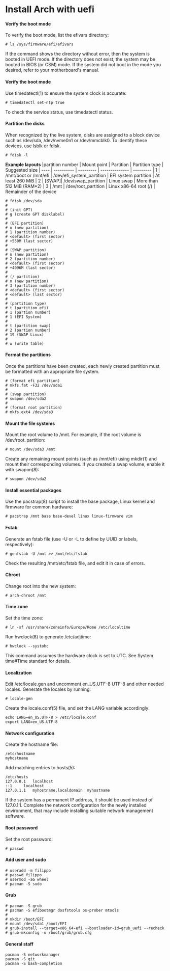 # Install Arch with uefi

#### Verify the boot mode
To verify the boot mode, list the efivars directory:
```
# ls /sys/firmware/efi/efivars
```
If the command shows the directory without error, then the system is booted in UEFI mode. If the directory does not exist, the system may be booted in BIOS (or CSM) mode. If the system did not boot in the mode you desired, refer to your motherboard's manual.

#### Verify the boot mode
Use timedatectl(1) to ensure the system clock is accurate:
```
# timedatectl set-ntp true
```
To check the service status, use timedatectl status.

#### Partition the disks
When recognized by the live system, disks are assigned to a block device such as /dev/sda, /dev/nvme0n1 or /dev/mmcblk0. To identify these devices, use lsblk or fdisk.
```
# fdisk -l
```
**Example layouts**
|partition number | Mount point | Partition | Partition type | Suggested size
| ---- | ----------  | --------- | -------------- | --------- 
| 1 | /mnt/boot or /mnt/efi |	/dev/efi_system_partition	| EFI system partition |	At least 260 MiB
| 2 | [SWAP]| /dev/swap_partition	| Linux swap	| More than 512 MiB (RAM*2)
| 3 | /mnt |	/dev/root_partition	| Linux x86-64 root (/)	| Remainder of the device

```
# fdisk /dev/sda
#
# (init GPT)
# g (create GPT disklabel)
#
# (EFI partition)
# n (new partition)
# 1 (partition number)
# <default> (first sector)
# +550M (last sector)
#
# (SWAP partition)
# n (new partition)
# 2 (partition number)
# <default> (first sector)
# +4096M (last sector)
#
# (/ partition)
# n (new partition)
# 3 (partition number)
# <default> (first sector)
# <default> (last sector)
#
# (partition type)
# t (partition efi)
# 1 (partion number)
# 1 (EFI System)
#
# t (partition swap)
# 2 (partion number)
# 19 (SWAP Linux)
# 
# w (write table)
```

#### Format the partitions
Once the partitions have been created, each newly created partition must be formatted with an appropriate file system. 
```
# (format efi partition)
# mkfs.fat -F32 /dev/sda1
#
# (swap partition)
# swapon /dev/sda2
# 
# (format root partition)
# mkfs.ext4 /dev/sda3
```

#### Mount the file systems
Mount the root volume to /mnt. For example, if the root volume is /dev/root_partition:
```
# mount /dev/sda3 /mnt
```
Create any remaining mount points (such as /mnt/efi) using mkdir(1) and mount their corresponding volumes.
If you created a swap volume, enable it with swapon(8):
```
# swapon /dev/sda2
```

#### Install essential packages
Use the pacstrap(8) script to install the base package, Linux kernel and firmware for common hardware:
```
# pacstrap /mnt base base-devel linux linux-firmware vim
```

#### Fstab
Generate an fstab file (use -U or -L to define by UUID or labels, respectively):
```
# genfstab -U /mnt >> /mnt/etc/fstab
```
Check the resulting /mnt/etc/fstab file, and edit it in case of errors.

#### Chroot
Change root into the new system:
```
# arch-chroot /mnt
```

#### Time zone
Set the time zone:
```
# ln -sf /usr/share/zoneinfo/Europe/Rome /etc/localtime
```
Run hwclock(8) to generate /etc/adjtime:
```
# hwclock --systohc
```
This command assumes the hardware clock is set to UTC. See System time#Time standard for details.

#### Localization
Edit /etc/locale.gen and uncomment en_US.UTF-8 UTF-8 and other needed locales. Generate the locales by running:
```
# locale-gen
```
Create the locale.conf(5) file, and set the LANG variable accordingly:
```
echo LANG=en_US.UTF-8 > /etc/locale.conf
export LANG=en_US.UTF-8
```

#### Network configuration
Create the hostname file:
```
/etc/hostname
myhostname
```
Add matching entries to hosts(5):
```
/etc/hosts
127.0.0.1	localhost
::1		localhost
127.0.1.1	myhostname.localdomain	myhostname
```
If the system has a permanent IP address, it should be used instead of 127.0.1.1.
Complete the network configuration for the newly installed environment, that may include installing suitable network management software.

#### Root password
Set the root password:
```
# passwd
```

#### Add user and sudo
```
# useradd -m filippo
# passwd filippo
# usermod -aG wheel
# pacman -S sudo
```

#### Grub
```
# pacman -S grub 
# pacman -S efibootmgr dosfstools os-prober mtools
#
# mkdir /boot/EFI
# mount /dev/sda1 /boot/EFI
# grub-install --target=x86_64-efi --bootloader-id=grub_uefi --recheck
# grub-mkconfig -o /boot/grub/grub.cfg

```

#### General staff
```
pacman -S networkmanager
pacman -S git
pacman -S bash-completion
```


